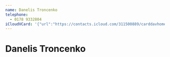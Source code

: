 ```yaml
---
name: Danelis Troncenko
telephone:
  - 0178 9332804
iCloudVCard: '{"url":"https://contacts.icloud.com/311500889/carddavhome/card/BFFAEB80-15C8-4221-B9B7-5E543B769B52.vcf","etag":"\"lbs2t3qx\"","data":"BEGIN:VCARD\r\nVERSION:3.0\r\nFN:\r\nN:Troncenko;Danelis;;;\r\nUID:F701690D-EAA5-46A8-A324-5C13848AD7AF\r\nPRODID:-//Apple Inc.//iOS 16.1.1//EN\r\nREV:2025-04-03T22:04:04Z\r\nORG:;\r\nTEL:0178 9332804\r\nEND:VCARD"}'
---
```

# Danelis Troncenko